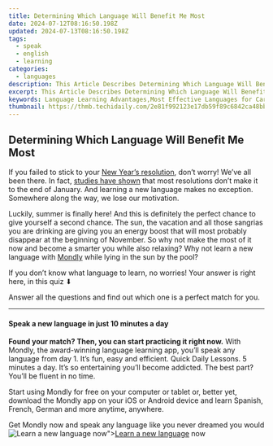 ```yaml
---
title: Determining Which Language Will Benefit Me Most
date: 2024-07-12T08:16:50.198Z
updated: 2024-07-13T08:16:50.198Z
tags:
  - speak
  - english
  - learning
categories:
  - languages
description: This Article Describes Determining Which Language Will Benefit Me Most
excerpt: This Article Describes Determining Which Language Will Benefit Me Most
keywords: Language Learning Advantages,Most Effective Languages for Career Growth,Language Skill ROI (Return on Investment),Global Language Benefits and Opportunities,Language Proficiency Impact on Career Advancement,Optimal Language Choice for Personal and Professional Use,Language Learning Paths for Maximum Utility
thumbnail: https://thmb.techidaily.com/2e81f992123e17db59f89c6842ca48bb426d509215d95604071818ec4e7dc281.jpg
---
```


## Determining Which Language Will Benefit Me Most

If you failed to stick to your [New Year’s resolution](https://shop.mondly.com/affiliate.php?ACCOUNT=ATISTUDI&AFFILIATE=108875&PATH=https://www.mondly.com?AFFILIATE=108875), don’t worry! We’ve all been there. In fact, [studies have shown](https://well.blogs.nytimes.com/2007/12/31/will-your-resolutions-last-to-february/?%5Fr=0) that most resolutions don’t make it to the end of January. And learning a new language makes no exception. Somewhere along the way, we lose our motivation.

Luckily, summer is finally here! And this is definitely the perfect chance to give yourself a second chance. The sun, the vacation and all those sangrias you are drinking are giving you an energy boost that will most probably disappear at the beginning of November. So why not make the most of it now and become a smarter you while also relaxing? Why not learn a new language with [Mondly](https://app.adjust.io/5ixfg4k?campaign=blog-post-id-2985&fallback=https%3A%2F%2Fapp.mondly.com?avangate%5Fsrc=blog-post-id-2985&redirect%5Fandroid=https%3A%2F%2Fplay.google.com%2Fstore%2Fapps%2Fdetails%3Fid%3Dcom.atistudios.mondly.languages&redirect%5Fios=https%3A%2F%2Fitunes.apple.com%2Fapp%2Fid987873536&redirect%5Fmacos=https%3A%2F%2Fapp.mondly.com?avangate%5Fsrc=blog-post-id-2985) while lying in the sun by the pool?

If you don’t know what language to learn, no worries! Your answer is right here, in this quiz ⬇

Answer all the questions and find out which one is a perfect match for you.

---

#### Speak a new language in just 10 minutes a day

**Found your match? Then, you can start practicing it right now.** With Mondly, the award-winning language learning app, you’ll speak any language from day 1\. It’s fun, easy and efficient. Quick Daily Lessons. 5 minutes a day. It’s so entertaining you’ll become addicted. The best part? You’ll be fluent in no time.

Start using Mondly for free on your computer or tablet or, better yet, download the Mondly app on your iOS or Android device and learn Spanish, French, German and more anytime, anywhere.

Get Mondly now and speak any language like you never dreamed you would ![Learn a new language](https://adjt.mondly.com/5ixfg4k?campaign=blog-post-id-2985&fallback=https%3A%2F%2Fapp.mondly.com%3Futm%5Fmedium%3Dblog%5Fblog-post-id-2985%26utm%5Fsource%3Dblog-post-id-2985&redirect%5Fmacos=https%3A%2F%2Fapp.mondly.com%3Futm%5Fmedium%3Dblog%5Fblog-post-id-2985%26utm%5Fsource%3Dblog-post-id-2985&redirect%5Fandroid=https%3A%2F%2Fplay.google.com%2Fstore%2Fapps%2Fdetails%3Fid%3Dcom.atistudios.mondly.languages%3Futm%5Fmedium%3Dblog%5Fblog-post-id-2985%26utm%5Fsource%3Dblog-post-id-2985&redirect%5Fios=https%3A%2F%2Fapps.apple.com%2Fapp%2Fapple-store%2Fid987873536%3Fpt%3D78954800%26ct%3Dblog-post-id-2985%26mt%3D8 "<a class=") now">[Learn a new language](https://shop.mondly.com/affiliate.php?ACCOUNT=ATISTUDI&AFFILIATE=108875&PATH=https://www.mondly.com?AFFILIATE=108875) now

<ins class="adsbygoogle"
     style="display:block"
     data-ad-format="autorelaxed"
     data-ad-client="ca-pub-7571918770474297"
     data-ad-slot="1223367746"></ins>



<ins class="adsbygoogle"
     style="display:block"
     data-ad-client="ca-pub-7571918770474297"
     data-ad-slot="8358498916"
     data-ad-format="auto"
     data-full-width-responsive="true"></ins>




